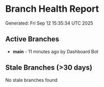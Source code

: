 # Branch Health Report
Generated: Fri Sep 12 15:35:34 UTC 2025

## Active Branches
- **main** - 11 minutes ago by Dashboard Bot

## Stale Branches (>30 days)
No stale branches found
